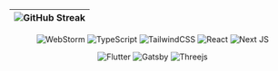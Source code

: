 | ![GitHub Streak](https://streak-stats.demolab.com/?user=lnngn&card_width=1000&theme=transparent&hide_border=true&hide_longest_streak=true&hide_total_contributions=false&border_radius=0) |
| :---: |

<div align='center'>

![WebStorm](https://img.shields.io/badge/webstorm-143?style=for-the-badge&logo=webstorm&logoColor=white&color=E6E7E8&labelColor=black)
![TypeScript](https://img.shields.io/badge/typescript-%23007ACC.svg?style=for-the-badge&logo=typescript&logoColor=white&color=E6E7E8&labelColor=black)
![TailwindCSS](https://img.shields.io/badge/tailwindcss-%2338B2AC.svg?style=for-the-badge&logo=tailwind-css&logoColor=white&color=E6E7E8&labelColor=black)
![React](https://img.shields.io/badge/react-%2320232a.svg?style=for-the-badge&logo=react&logoColor=white&color=E6E7E8&labelColor=black)
![Next JS](https://img.shields.io/badge/Next-black?style=for-the-badge&logo=next.js&logoColor=white&color=E6E7E8&labelColor=black)


</div>

<div align='center'>

![Flutter](https://img.shields.io/badge/Flutter-%2302569B.svg?style=for-the-badge&logo=Flutter&logoColor=white&color=E6E7E8&labelColor=black)
![Gatsby](https://img.shields.io/badge/Gatsby-%23663399.svg?style=for-the-badge&logo=gatsby&logoColor=white&color=E6E7E8&labelColor=black)
![Threejs](https://img.shields.io/badge/threejs-black?style=for-the-badge&logo=three.js&logoColor=white&color=E6E7E8&labelColor=black)

</div>
